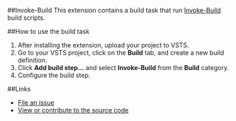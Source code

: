 ##Invoke-Build
This extension contains a build task that run [Invoke-Build](https://github.com/nightroman/Invoke-Build) build scripts.

##How to use the build task
1. After installing the extension, upload your project to VSTS.
2. Go to your VSTS project, click on the **Build** tab, and create a new build definition.
3. Click **Add build step...** and select **Invoke-Build** from the **Build** category.
4. Configure the build step.

##Links
- [File an issue](https://github.com/qetza/vsts-invokebuild-task/issues)
- [View or contribute to the source code](https://github.com/qetza/vsts-invokebuild-task/)